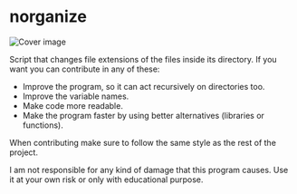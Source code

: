 # norganize
![Cover image](https://i.imgur.com/NZgRLop.png)

Script that changes file extensions of the files inside its directory.
 If you want you can contribute in any of these:
- Improve the program, so it can act recursively on directories too. 
- Improve the variable names.
- Make code more readable.
- Make the program faster by using better alternatives (libraries or functions).

When contributing make sure to follow the same style as the rest of the project.

I am not responsible for any kind of damage that this program causes. Use it at your own risk or only with educational purpose.
